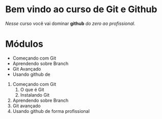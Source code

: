# Bem vindo ao curso de Git e Github
_Nesse_ curso você vai dominar **github** _do zero ao profissional._

<!-- Lista Não ordenada -->
# Módulos
* Começando com Git
* Aprendendo sobre Branch
* Git Avançado
* Usando github de 

<!-- Lista ordenada -->
1. Começando com Git
    1. O que é Git
    2. Instalando Git
2. Aprendendo sobre Branch
3. Git avançado
4. Usando github de forma profissional
